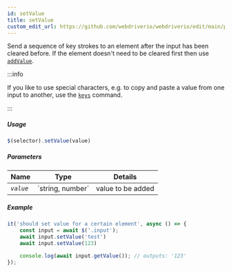 ```yaml
---
id: setValue
title: setValue
custom_edit_url: https://github.com/webdriverio/webdriverio/edit/main/packages/webdriverio/src/commands/element/setValue.ts
---
```


Send a sequence of key strokes to an element after the input has been cleared before. If the element doesn't need
to be cleared first then use [`addValue`](/docs/api/element/addValue).

:::info

If you like to use special characters, e.g. to copy and paste a value from one input to another, use the
[`keys`](/docs/api/browser/keys) command.

:::

##### Usage

```js
$(selector).setValue(value)
```

##### Parameters

<table>
  <thead>
    <tr>
      <th>Name</th><th>Type</th><th>Details</th>
    </tr>
  </thead>
  <tbody>
    <tr>
      <td><code><var>value</var></code></td>
      <td>`string, number`</td>
      <td>value to be added</td>
    </tr>
  </tbody>
</table>

##### Example

```js title="setValue.js"
it('should set value for a certain element', async () => {
    const input = await $('.input');
    await input.setValue('test')
    await input.setValue(123)

    console.log(await input.getValue()); // outputs: '123'
});
```

